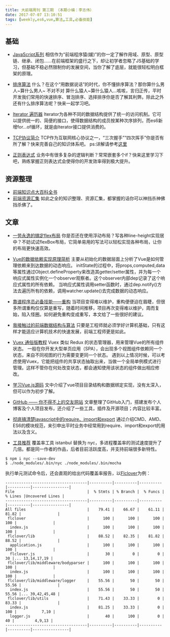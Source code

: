 ```yaml
---
title: 大前端周刊 第三期 （本期小编：李志伟）
date: 2017-07-07 13:10:51
tags: [weekly,es6,vue,算法,工具,必备技能]
---
```


## 基础
* [JavaScript系列](https://juejin.im/post/59278e312f301e006c2e1510)
相信作为“前端程序猿(媛)”的你一定了解作用域、原型、原型链、继承、闭包……在前端框架的盛行之下，却让初学者忽略了JS基础的学习，但基础不稳必然限制你的发展空间，当你了解了底层，就能很轻松明白框架的原理。

* [排序算法](https://juejin.im/post/57dcd394a22b9d00610c5ec8)
什么？在这个“用数据说话”的时代，你不懂排序算法？那你算什么男人~算什么男人~ 不对不对 算什么猿人~算什么猿人...咳咳，言归正传，平时开发我们常用的快速排序、冒泡排序、选择排序你是否了解其利弊。除此之外还有什么排序算法呢？快来一起学习吧。

* [Iterator 遍历器](http://es6.ruanyifeng.com/#docs/iterator)
Iterator为各种不同的数据结构提供了统一的访问机制。它可以提供统一的、简便的接口，使得数据结构的成员按某种次序排列，而es6新增for...of循环，就是由Iterator接口提供消费的。

* [TCP协议简介](http://www.ruanyifeng.com/blog/2017/06/tcp-protocol.html)
TCP作为互联网核心协议之一，“三次握手”“四次挥手”你是否有所了解？快来完善自己的知识体系吧。
ps:详解请参考[这里](http://www.jianshu.com/p/ef892323e68f)

* [正则表达式](http://www.jianshu.com/p/e7bb97218946)
业务中有很多复杂的逻辑判断？常常嵌套多个if？快来这里学习下吧，熟练掌握正则表达式会使得你的开发效率得到极大提升。

## 资源整理
* [前端知识点大百科全书](https://github.com/Wscats/Good-text-Share)
* [前端资源汇集](http://www.jianshu.com/p/c3dae0951f74)
如此之全的知识整理、资源汇集，都掌握的话你可以神挡杀神佛挡杀佛了。

## 文章

* [一劳永逸的搞定flex布局](https://juejin.im/post/58e3a5a0a0bb9f0069fc16bb)
你是否还在使用浮动布局？写各种line-height实现居中？不妨试试flexBox布局，它简单易用的写法可以轻松实现各种布局，让你的布局更快速高效。

* [Vue的数据依赖实现原理简析](https://segmentfault.com/a/1190000010014281)
主要从初始化的数据层面上分析了Vue是如何管理依赖来到达数据的动态响应。
initState的过程中，将props,computed,data等属性通过Object.defineProperty来改造其getter/setter属性，并为每一个响应式属性实例化一个observer观察者。这个observer内部dep记录了这个响应式属性的所有依赖。
当响应式属性调用setter函数时，通过dep.notify()方法去遍历所有的依赖，调用watcher.update()去完成数据的动态响应。

* [靠谱程序员必备技能——重构](https://mp.weixin.qq.com/s?__biz=MzIyNjE4NjI2Nw==&mid=2652558943&idx=1&sn=1516afcf876b9fb4a17ce048c5ade58d)
当项目变得难以维护，重构便便迫在眉睫，但很多所谓重构仅仅算是重写，随着时间推移，项目再次变得难以维护，周而复始，陷入怪圈。如何避免重构变成重写，本文给了一些很好的建议。

* [我接触过的前端数据结构与算法](https://zhuanlan.zhihu.com/p/27659059)
只要是工程师就必须学好计算机基础，只有这样才能适应计算机技术的快速发展，前端工程师更是如此。

* [Vuex 通俗版教程](https://yeaseonzhang.github.io/2017/03/16/Vuex-%E9%80%9A%E4%BF%97%E7%89%88/)
Vuex 类似 Redux 的状态管理器，用来管理Vue的所有组件状态。
一般在你开发大型单页应用（SPA），会出现多个视图组件依赖同一个状态，来自不同视图的行为需要变更同一个状态。
遇到以上情况时候，可以考虑使用Vuex，它能把组件的共享状态抽取出来，当做一个全局单例模式进行管理。这样不管你在何处改变状态，都会通知使用该状态的组件做出相应修改。

* [学习Vue.js源码](https://stffe.github.io/vue/2017/03/03/%E5%AD%A6%E4%B9%A0Vue%E6%BA%90%E7%A0%81.html)
文中介绍了vue项目目录结构和数据绑定实现，没有太深入，但可以作为初步了解。

* [GitHub —— 你不得不上的交友网站](https://segmentfault.com/a/1190000009985489#articleHeader9)
文章整理了GitHub入门，搭建发布个人博客及个人项目发布，还介绍了一些工具，插件及开源项目；内容比较丰富。

* [彻底搞清楚javascript中的require、import和export](http://meiminjun.github.io/import%E5%92%8Cexport%E7%AC%94%E8%AE%B0/)
通过介绍CMD、AMD、ES6的模块规范，来引申出平时业务中经常用到require、import和export的用法以及含义。

* [工具推荐](https://github.com/istanbuljs/nyc)
覆盖率工具 istanbul 替换为 nyc，多进程覆盖率的测试速度提升了几倍。都是同一作者的作品，后者目前活跃度高，并支持前端很多新特性。

```
$ npm i nyc --save-dev
$ ./node_modules/.bin/nyc ./node_modules/.bin/mocha
```
执行单元测试命令后，还会直观的给出代码覆盖率报告，以[Flclover](http://flcloverjs.org/)为例：
```
------------------------------------|----------|----------|----------|----------|----------------|
File                                |  % Stmts | % Branch |  % Funcs |  % Lines |Uncovered Lines |
------------------------------------|----------|----------|----------|----------|----------------|
All files                           |    79.41 |    66.67 |    61.11 |    81.82 |                |
 flclover                           |      100 |      100 |      100 |      100 |                |
  index.js                          |      100 |      100 |      100 |      100 |                |
 flclover/lib                       |    88.52 |    82.35 |    81.82 |    88.52 |                |
  application.js                    |      100 |      100 |      100 |      100 |                |
  flclover.js                       |       30 |        0 |        0 |       30 |... 13,14,17,19 |
 flclover/lib/middleware/bodyparser |      100 |      100 |      100 |      100 |                |
  index.js                          |      100 |      100 |      100 |      100 |                |
 flclover/lib/middleware/logger     |    55.56 |       50 |       50 |    55.56 |                |
  index.js                          |    55.56 |       50 |       50 |    55.56 |... 39,42,45,48 |
 flclover/lib/utils                 |    71.43 |    33.33 |        0 |    83.33 |                |
  index.js                          |    81.25 |    33.33 |        0 |      100 |           7,10 |
  logger.js                         |       40 |      100 |        0 |       40 |         4,9,13 |
------------------------------------|----------|----------|----------|----------|----------------|
```